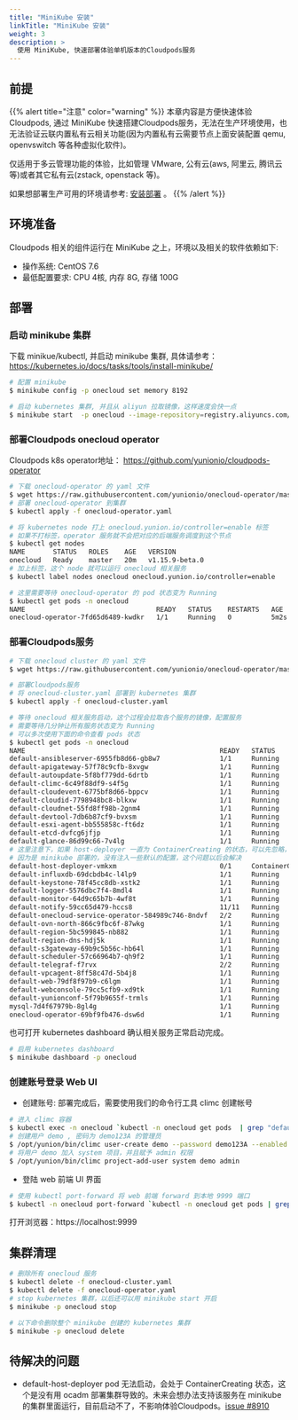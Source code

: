 ```yaml
---
title: "MiniKube 安装"
linkTitle: "MiniKube 安装"
weight: 3
description: >
  使用 MiniKube, 快速部署体验单机版本的Cloudpods服务
---
```


## 前提
{{% alert title="注意" color="warning" %}}
本章内容是方便快速体验Cloudpods, 通过 MiniKube 快速搭建Cloudpods服务，无法在生产环境使用，也无法验证云联内置私有云相关功能(因为内置私有云需要节点上面安装配置 qemu, openvswitch 等各种虚拟化软件)。

仅适用于多云管理功能的体验，比如管理 VMware, 公有云(aws, 阿里云, 腾讯云等)或者其它私有云(zstack, openstack 等)。

如果想部署生产可用的环境请参考: [安装部署](../../020_setup/) 。
{{% /alert %}}

## 环境准备

Cloudpods 相关的组件运行在 MiniKube 之上，环境以及相关的软件依赖如下:

- 操作系统: CentOS 7.6
- 最低配置要求: CPU 4核, 内存 8G, 存储 100G

## 部署

### 启动 minikube 集群

下载 minikue/kubectl, 并启动 minikube 集群, 具体请参考： https://kubernetes.io/docs/tasks/tools/install-minikube/

```bash
# 配置 minikube
$ minikube config -p onecloud set memory 8192 

# 启动 kubernetes 集群, 并且从 aliyun 拉取镜像，这样速度会快一点
$ minikube start  -p onecloud --image-repository=registry.aliyuncs.com/google_containers
```
### 部署Cloudpods onecloud operator

Cloudpods k8s operator地址： https://github.com/yunionio/cloudpods-operator

```bash
# 下载 onecloud-operator 的 yaml 文件
$ wget https://raw.githubusercontent.com/yunionio/onecloud-operator/master/manifests/onecloud-operator.yaml
# 部署 onecloud-operator 到集群
$ kubectl apply -f onecloud-operator.yaml

# 将 kubernetes node 打上 onecloud.yunion.io/controller=enable 标签
# 如果不打标签，operator 服务就不会把对应的后端服务调度到这个节点
$ kubectl get nodes
NAME       STATUS   ROLES    AGE   VERSION
onecloud   Ready    master   20m   v1.15.9-beta.0
# 加上标签，这个 node 就可以运行 onecloud 相关服务
$ kubectl label nodes onecloud onecloud.yunion.io/controller=enable

# 这里需要等待 onecloud-operator 的 pod 状态变为 Running
$ kubectl get pods -n onecloud
NAME                                 READY   STATUS    RESTARTS   AGE
onecloud-operator-7fd65d6489-kwdkr   1/1     Running   0          5m2s
```

### 部署Cloudpods服务

```bash
# 下载 onecloud cluster 的 yaml 文件
$ wget https://raw.githubusercontent.com/yunionio/onecloud-operator/master/manifests/example-onecloud-cluster.yaml -O onecloud-cluster.yaml

# 部署Cloudpods服务
# 将 onecloud-cluster.yaml 部署到 kubernetes 集群
$ kubectl apply -f onecloud-cluster.yaml

# 等待 onecloud 相关服务启动，这个过程会拉取各个服务的镜像，配置服务
# 需要等待几分钟让所有服务状态变为 Running
# 可以多次使用下面的命令查看 pods 状态
$ kubectl get pods -n onecloud
NAME                                                 READY   STATUS              RESTARTS   AGE
default-ansibleserver-6955fb8d66-gb8w7               1/1     Running             0          8m57s
default-apigateway-57f78c9cfb-8xvgw                  1/1     Running             0          8m54s
default-autoupdate-5f8bf779dd-6drtb                  1/1     Running             0          8m41s
default-climc-6c49f88df9-s4f5g                       1/1     Running             0          8m45s
default-cloudevent-6775bf8d66-bppcv                  1/1     Running             0          8m39s
default-cloudid-7798948bc8-blkxw                     1/1     Running             0          8m30s
default-cloudnet-55fd8ff98b-2gnm4                    1/1     Running             0          8m36s
default-devtool-7db6b87cf9-bvxsm                     1/1     Running             0          8m32s
default-esxi-agent-bb555858c-ft6dz                   1/1     Running             0          8m50s
default-etcd-dvfcg6jfjp                              1/1     Running             0          11m
default-glance-86d99c66-7v4lg                        1/1     Running             0          9m1s
# 这里注意下，如果 host-deployer 一直为 ContainerCreating 的状态，可以先忽略，不影响使用
# 因为是 minikube 部署的，没有注入一些默认的配置，这个问题以后会解决
default-host-deployer-vmkxm                          0/1     ContainerCreating   0          8m17s
default-influxdb-69dcbdb4c-l4lp9                     1/1     Running             0          8m44s
default-keystone-78f45cc8db-xstk2                    1/1     Running             0          9m48s
default-logger-5576dbc7f4-8mdl4                      1/1     Running             0          8m35s
default-monitor-64d9c65b7b-4wf8t                     1/1     Running             0          8m33s
default-notify-59cc65d479-hccs8                      11/11   Running             0          8m38s
default-onecloud-service-operator-584989c746-8ndvf   2/2     Running             0          8m31s
default-ovn-north-866c9fbc6f-87wkg                   1/1     Running             0          8m49s
default-region-5bc599845-nb882                       1/1     Running             0          9m36s
default-region-dns-hdj5k                             1/1     Running             0          8m55s
default-s3gateway-69b9c5b56c-hb64l                   1/1     Running             0          8m32s
default-scheduler-57c66964b7-qh9f2                   1/1     Running             0          9m1s
default-telegraf-f7rvx                               2/2     Running             0          8m27s
default-vpcagent-8ff58c47d-5b4j8                     1/1     Running             0          8m41s
default-web-79df8f97b9-c6lgm                         1/1     Running             0          8m52s
default-webconsole-79cc5cfb9-xd9tk                   1/1     Running             0          8m36s
default-yunionconf-5f79b9655f-trmls                  1/1     Running             0          8m37s
mysql-7d4f67979b-8gl4g                               1/1     Running             0          11m
onecloud-operator-69bf9fb476-dsw6d                   1/1     Running             0          13m
```

也可打开 kubernetes dashboard 确认相关服务正常启动完成。

```bash
# 启用 kubernetes dashboard
$ minikube dashboard -p onecloud
```

### 创建账号登录 Web UI

- 创建账号: 部署完成后，需要使用我们的命令行工具 climc 创建帐号

```bash
# 进入 climc 容器
$ kubectl exec -n onecloud `kubectl -n onecloud get pods  | grep "default-climc"| cut -f1 -d" "` -c climc  -i -t -- /bin/bash -il
# 创建用户 demo , 密码为 demo123A 的管理员
$ /opt/yunion/bin/climc user-create demo --password demo123A --enabled
# 将用户 demo 加入 system 项目，并且赋予 admin 权限
$ /opt/yunion/bin/climc project-add-user system demo admin
```

- 登陆 web 前端 UI 界面

```bash
# 使用 kubectl port-forward 将 web 前端 forward 到本地 9999 端口
$ kubectl -n onecloud port-forward `kubectl -n onecloud get pods | grep "default-web-" | cut -f1 -d" "` 9999:443 --address=0.0.0.0
```
打开浏览器：https://localhost:9999 

## 集群清理

```bash
# 删除所有 onecloud 服务
$ kubectl delete -f onecloud-cluster.yaml
$ kubectl delete -f onecloud-operator.yaml
# stop kubernetes 集群，以后还可以用 minikube start 开启
$ minikube -p onecloud stop

# 以下命令删除整个 minikube 创建的 kubernetes 集群
$ minikube -p onecloud delete
```

## 待解决的问题

- default-host-deployer pod 无法启动，会处于 ContainerCreating 状态，这个是没有用 ocadm 部署集群导致的。未来会想办法支持该服务在 minikube 的集群里面运行，目前启动不了，不影响体验Cloudpods。[issue #8910](https://github.com/yunionio/onecloud/issues/8910)
